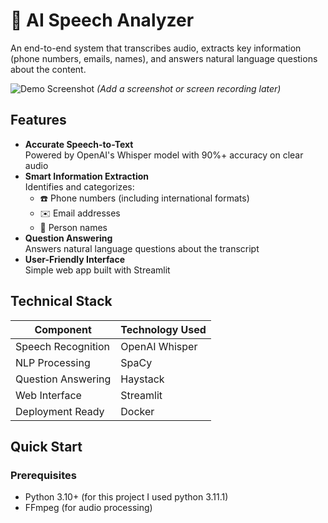 # 🎤 AI Speech Analyzer

An end-to-end system that transcribes audio, extracts key information (phone numbers, emails, names), and answers natural language questions about the content.

![Demo Screenshot](demo.gif) *(Add a screenshot or screen recording later)*

## Features

- **Accurate Speech-to-Text**  
  Powered by OpenAI's Whisper model with 90%+ accuracy on clear audio
- **Smart Information Extraction**  
  Identifies and categorizes:
  - ☎️ Phone numbers (including international formats)
  - ✉️ Email addresses
  - 👤 Person names
- **Question Answering**  
  Answers natural language questions about the transcript
- **User-Friendly Interface**  
  Simple web app built with Streamlit

## Technical Stack

| Component          | Technology Used |
|--------------------|-----------------|
| Speech Recognition | OpenAI Whisper  |
| NLP Processing     | SpaCy           |
| Question Answering | Haystack        |
| Web Interface      | Streamlit       |
| Deployment Ready   | Docker          |

## Quick Start

### Prerequisites
- Python 3.10+  (for this project I used python 3.11.1)
- FFmpeg (for audio processing)

